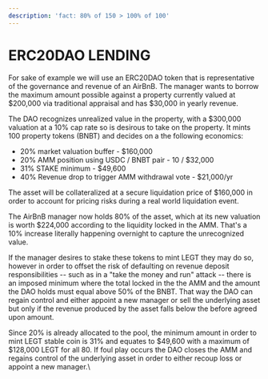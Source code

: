 ```yaml
---
description: 'fact: 80% of 150 > 100% of 100'
---
```


# ERC20DAO LENDING

For sake of example we will use an ERC20DAO token that is representative of the governance and revenue of an AirBnB. The manager wants to borrow the maximum amount possible against a property currently valued at $200,000 via traditional appraisal and has $30,000 in yearly revenue.

The DAO recognizes unrealized value in the property, with a $300,000 valuation at a 10% cap rate so is desirous to take on the property. It mints 100 property tokens (BNBT) and decides on a the following economics:&#x20;

* 20% market valuation buffer - $160,000
* 20% AMM position using USDC / BNBT pair  - 10 / $32,000
* 31% STAKE minimum - $49,600
* 40% Revenue drop to trigger AMM withdrawal vote - $21,000/yr

The asset will be collateralized at a secure liquidation price of $160,000 in order to account for pricing risks during a real world liquidation event.

The AirBnB manager now holds 80% of the asset, which at its new valuation is worth $224,000 according to the liquidity locked in the AMM.  That's a 10% increase literally happening overnight to capture the unrecognized value.

If the manager desires to stake these tokens to mint LEGT they may do so, however in order to offset the risk of defaulting on revenue deposit responsibilities -- such as in a "take the money and run" attack -- there is an imposed minimum where the total locked in the the AMM and the amount the DAO holds must equal above 50% of the BNBT.  That way the DAO can regain control and either appoint a new manager or sell the underlying asset but only if the revenue produced by the asset falls below the before agreed upon amount.

Since 20% is already allocated to the pool, the minimum amount in order to mint LEGT stable coin is 31% and equates to $49,600 with a maximum of $128,000 LEGT for all 80.  If foul play occurs the DAO closes the AMM and regains control of the underlying asset in order to either recoup loss or appoint a new manager.\
